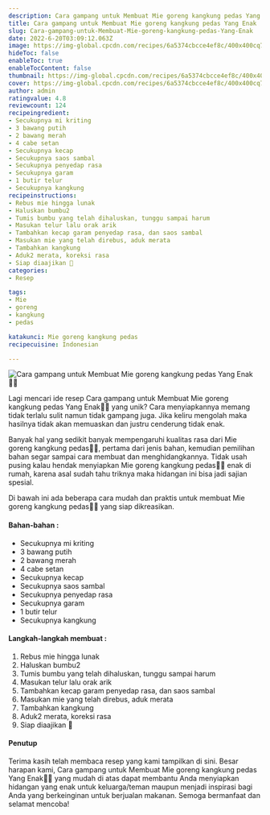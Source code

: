 ```yaml
---
description: Cara gampang untuk Membuat Mie goreng kangkung pedas Yang Enak"
title: Cara gampang untuk Membuat Mie goreng kangkung pedas Yang Enak
slug: Cara-gampang-untuk-Membuat-Mie-goreng-kangkung-pedas-Yang-Enak
date: 2022-6-20T03:09:12.063Z
image: https://img-global.cpcdn.com/recipes/6a5374cbcce4ef8c/400x400cq70/photo.jpg
hideToc: false
enableToc: true
enableTocContent: false
thumbnail: https://img-global.cpcdn.com/recipes/6a5374cbcce4ef8c/400x400cq70/photo.jpg
cover: https://img-global.cpcdn.com/recipes/6a5374cbcce4ef8c/400x400cq70/photo.jpg
author: admin
ratingvalue: 4.8
reviewcount: 124
recipeingredient:
- Secukupnya mi kriting
- 3 bawang putih
- 2 bawang merah
- 4 cabe setan
- Secukupnya kecap
- Secukupnya saos sambal
- Secukupnya penyedap rasa
- Secukupnya garam
- 1 butir telur
- Secukupnya kangkung
recipeinstructions:
- Rebus mie hingga lunak
- Haluskan bumbu2
- Tumis bumbu yang telah dihaluskan, tunggu sampai harum
- Masukan telur lalu orak arik
- Tambahkan kecap garam penyedap rasa, dan saos sambal
- Masukan mie yang telah direbus, aduk merata
- Tambahkan kangkung
- Aduk2 merata, koreksi rasa
- Siap diaajikan 🥰
categories:
- Resep

tags:
- Mie
- goreng
- kangkung
- pedas

katakunci: Mie goreng kangkung pedas
recipecuisine: Indonesian

---
```


![Cara gampang untuk Membuat Mie goreng kangkung pedas Yang Enak👩‍🍳](https://img-global.cpcdn.com/recipes/6a5374cbcce4ef8c/400x400cq70/photo.jpg)

Lagi mencari ide resep Cara gampang untuk Membuat Mie goreng kangkung pedas Yang Enak👩‍🍳 yang unik? Cara menyiapkannya memang tidak terlalu sulit namun tidak gampang juga. Jika keliru mengolah maka hasilnya tidak akan memuaskan dan justru cenderung tidak enak.

Banyak hal yang sedikit banyak mempengaruhi kualitas rasa dari Mie goreng kangkung pedas👩‍🍳, pertama dari jenis bahan, kemudian pemilihan bahan segar sampai cara membuat dan menghidangkannya. Tidak usah pusing kalau hendak menyiapkan Mie goreng kangkung pedas👩‍🍳 enak di rumah, karena asal sudah tahu triknya maka hidangan ini bisa jadi sajian spesial.

Di bawah ini ada beberapa cara mudah dan praktis untuk membuat Mie goreng kangkung pedas👩‍🍳 yang siap dikreasikan.

<!--inarticleads1-->

#### Bahan-bahan :

- Secukupnya mi kriting
- 3 bawang putih
- 2 bawang merah
- 4 cabe setan
- Secukupnya kecap
- Secukupnya saos sambal
- Secukupnya penyedap rasa
- Secukupnya garam
- 1 butir telur
- Secukupnya kangkung

<!--inarticleads2-->

#### Langkah-langkah membuat :

1. Rebus mie hingga lunak
1. Haluskan bumbu2
1. Tumis bumbu yang telah dihaluskan, tunggu sampai harum
1. Masukan telur lalu orak arik
1. Tambahkan kecap garam penyedap rasa, dan saos sambal
1. Masukan mie yang telah direbus, aduk merata
1. Tambahkan kangkung
1. Aduk2 merata, koreksi rasa
1. Siap diaajikan 🥰

#### Penutup

Terima kasih telah membaca resep yang kami tampilkan di sini. Besar harapan kami, Cara gampang untuk Membuat Mie goreng kangkung pedas Yang Enak👩‍🍳 yang mudah di atas dapat membantu Anda menyiapkan hidangan yang enak untuk keluarga/teman maupun menjadi inspirasi bagi Anda yang berkeinginan untuk berjualan makanan. Semoga bermanfaat dan selamat mencoba!